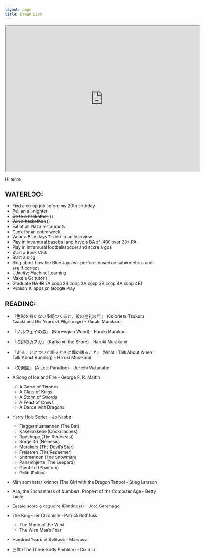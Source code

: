 ```yaml
---
layout: page
title: Dream List
---
```


<iframe src="https://www.google.com/maps/d/embed?mid=1mXY1W7pOUcyTMIsOVxOeeqRkcP0" width="640" height="480"></iframe>

Hi tehre

## WATERLOO: ##

* Find a co-op job before my 20th birthday
* Pull an all-nighter
* ~~Go to a hackathon~~ ()
* ~~Win a hackathon~~ ()
* Eat at all Plaza restaurants
* Cook for an entire week
* Wear a Blue Jays T-shirt to an interview
* Play in intramural baseball and have a BA of .400 over 30+ PA
* Play in intramural football/soccer and score a goal
* Start a Book Club
* Start a blog
* Blog about how the Blue Jays will perform based on sabermetrics and see if correct
* Udacity: Machine Learning 
* Make a Go tutorial
* Graduate (~~1A~~ ~~1B~~ 2A coop 2B coop 3A coop 3B coop 4A coop 4B)
* Publish 10 apps on Google Play


## READING: ##
* 『色彩を持たない多崎つくると、彼の巡礼の年』
    (Colorless Tsukuru Tazaki and His Years of Pilgrimage) - Haruki Murakami
* 『ノルウェイの森』
  (Norwegian Wood) - Haruki Murakami
* 『海辺のカフカ』
  (Kafka on the Shore) - Haruki Murakami
* 『走ることについて語るときに僕の語ること』
  (What I Talk About When I Talk About Running) - Haruki Murakami
* 『失楽園』
  (A Lost Paradise) - Junichi Watanabe
* A Song of Ice and Fire - George R. R. Martin

    * A Game of Thrones
    * A Class of Kings
    * A Storm of Swords
    * A Feast of Crows
    * A Dance with Dragons
* Harry Hole Series - Jo Nesbø

    * Flaggermusmannen (The Bat)
    * Kakerlakkene (Cockroaches)
    * Rødstrupe (The Redbreast)
    * Sorgenfri (Nemesis)
    * Marekors (The Devil’s Star)
    * Frelseren (The Redeemer)
    * Snømannen (The Snowman)
    * Panserhjerte (The Leopard)
    * Gjenferd (Phantom)
    * Politi (Police)

* Män som hatar kvinnor (The Girl with the Dragon Tattoo) - Stieg Larsson
* Ada, the Enchantress of Numbers: Prophet of the Computer Age - Betty Toole
* Ensaio sobre a cegueira (Blindness) - José Saramago
* The Kingkiller Chronicle - Patrick Rothfuss
    * The Name of the Wind
    * The Wise Man’s Fear
* Hundred Years of Solitude - Marquez
* 三体 (The Three-Body Problem) - Cixin Li

